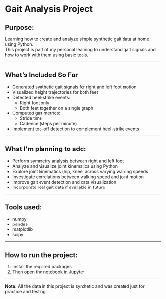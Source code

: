 # Gait Analysis Project 

## Purpose:
Learning how to create and analyze simple synthetic gait data at home using Python.  
This project is part of my personal learning to understand gait signals and how to work with them using basic tools.

---
## What’s Included So Far
- Generated synthetic gait signals for right and left foot motion
- Visualized height trajectories for both feet
- Detected heel-strike events:
  - Right foot only
  - Both feet together on a single graph
- Computed gait metrics:
  - Stride time
  - Cadence (steps per minute)
- Implement toe-off detection to complement heel-strike events


---

## What I'm planning to add:
- Perform symmetry analysis between right and left foot
- Analyze and visualize joint kinematics using Python
- Explore joint kinematics (hip, knee) across varying walking speeds
- Investigate correlations between walking speed and joint motion
- Improve gait event detection and data visualization
- Incorporate real gait data if available in future


---

## Tools used:
- numpy
- pandas
- matplotlib
- scipy

---

## How to run the project:

1. Install the required packages
2. Then open the notebook in Jupyter

---

 **Note:** All the data in this project is synthetic and was created just for practice and testing.



